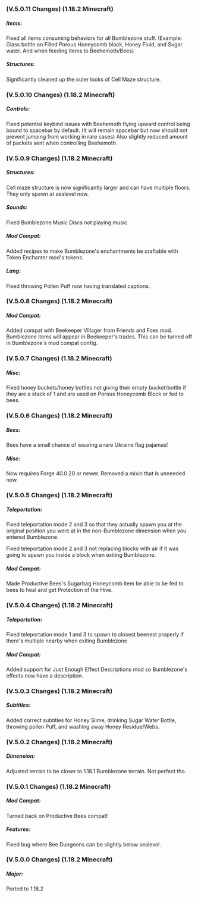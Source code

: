 ### **(V.5.0.11 Changes) (1.18.2 Minecraft)**

##### Items:
Fixed all items consuming behaviors for all Bumblezone stuff. 
 (Example: Glass bottle on Filled Porous Honeycomb block, Honey Fluid, and Sugar water. And when feeding items to Beehemoth/Bees)

##### Structures:
Significantly cleaned up the outer looks of Cell Maze structure.


### **(V.5.0.10 Changes) (1.18.2 Minecraft)**

##### Controls:
Fixed potential keybind issues with Beehemoth flying upward control being bound to spacebar by default. 
 (It will remain spacebar but now should not prevent jumping from working in rare cases)
 Also slightly reduced amount of packets sent when controlling Beehemoth.


### **(V.5.0.9 Changes) (1.18.2 Minecraft)**

##### Structures:
Cell maze structure is now significantly larger and can have multiple floors. They only spawn at sealevel now.

##### Sounds:
Fixed Bumblezone Music Discs not playing music.

##### Mod Compat:
Added recipes to make Bumblezone's enchantments be craftable with Token Enchanter mod's tokens.

##### Lang:
Fixed throwing Pollen Puff now having translated captions.


### **(V.5.0.8 Changes) (1.18.2 Minecraft)**

##### Mod Compat:
Added compat with Beekeeper Villager from Friends and Foes mod. Bumblezone items will appear in Beekeeper's trades. This can be turned off in Bumblezone's mod compat config.


### **(V.5.0.7 Changes) (1.18.2 Minecraft)**

##### Misc:
Fixed honey buckets/honey bottles not giving their empty bucket/bottle if they are a stack of 1 and are used on Porous Honeycomb Block or fed to bees. 


### **(V.5.0.6 Changes) (1.18.2 Minecraft)**

##### Bees:
Bees have a small chance of wearing a rare Ukraine flag pajamas!

##### Misc:
Now requires Forge 40.0.20 or newer. Removed a mixin that is unneeded now.


### **(V.5.0.5 Changes) (1.18.2 Minecraft)**

##### Teleportation:
Fixed teleportation mode 2 and 3 so that they actually spawn you at the original position you were at in the non-Bumblezone dimension when you entered Bumblezone.

Fixed teleportation mode 2 and 3 not replacing blocks with air if it was going to spawn you inside a block when exiting Bumblezone.

##### Mod Compat:
Made Productive Bees's Sugarbag Honeycomb item be able to be fed to bees to heal and get Protection of the Hive.


### **(V.5.0.4 Changes) (1.18.2 Minecraft)**

##### Teleportation:
Fixed teleportation mode 1 and 3 to spawn to closest beenest properly if there's multiple nearby when exiting Bumblezone

##### Mod Compat:
Added support for Just Enough Effect Descriptions mod so Bumblezone's effects now have a description.


### **(V.5.0.3 Changes) (1.18.2 Minecraft)**

##### Subtitles:
Added correct subtitles for Honey Slime, drinking Sugar Water Bottle, throwing pollen Puff, and washing away Honey Residue/Webs.


### **(V.5.0.2 Changes) (1.18.2 Minecraft)**

##### Dimension:
Adjusted terrain to be closer to 1.18.1 Bumblezone terrain. Not perfect tho.


### **(V.5.0.1 Changes) (1.18.2 Minecraft)**

##### Mod Compat:
Turned back on Productive Bees compat!

##### Features:
Fixed bug where Bee Dungeons can be slightly below sealevel.


### **(V.5.0.0 Changes) (1.18.2 Minecraft)**

##### Major:
Ported to 1.18.2
